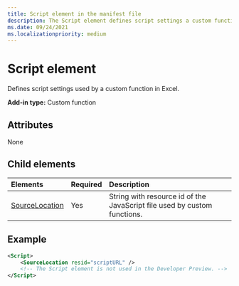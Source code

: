 ```yaml
---
title: Script element in the manifest file
description: The Script element defines script settings a custom function uses in Excel.
ms.date: 09/24/2021
ms.localizationpriority: medium
---
```


# Script element

Defines script settings used by a custom function in Excel.

**Add-in type:** Custom function

## Attributes

None

## Child elements

|Elements  |  Required  |  Description  |
|:-----|:-----|:-----|
|  [SourceLocation](customfunctionssourcelocation.md)  |  Yes  | String with resource id of the JavaScript file used by custom functions.|

## Example

```xml
<Script>
    <SourceLocation resid="scriptURL" />
    <!-- The Script element is not used in the Developer Preview. -->
</Script>
```
